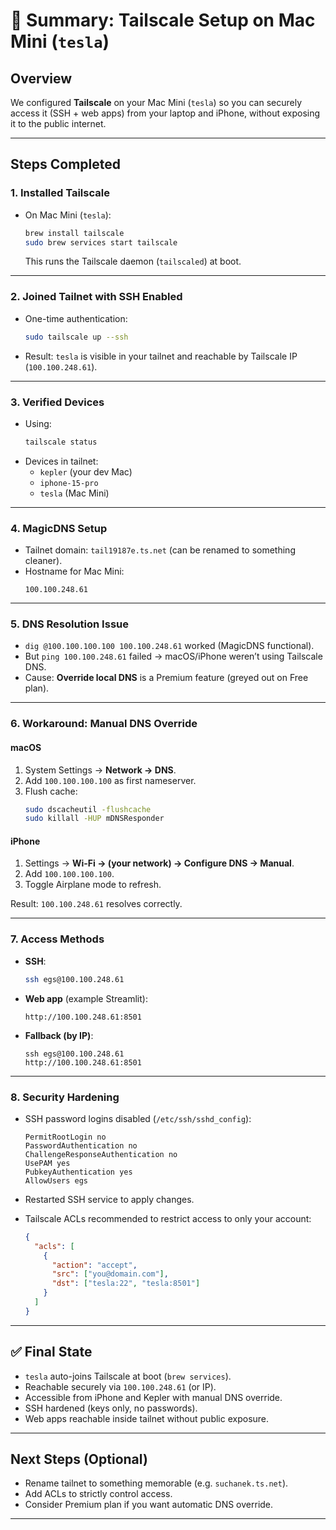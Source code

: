 # 📝 Summary: Tailscale Setup on Mac Mini (`tesla`)

## Overview
We configured **Tailscale** on your Mac Mini (`tesla`) so you can securely access it (SSH + web apps) from your laptop and iPhone, without exposing it to the public internet.

---

## Steps Completed

### 1. Installed Tailscale
- On Mac Mini (`tesla`):
  ```bash
  brew install tailscale
  sudo brew services start tailscale
  ```
  This runs the Tailscale daemon (`tailscaled`) at boot.

---

### 2. Joined Tailnet with SSH Enabled
- One-time authentication:
  ```bash
  sudo tailscale up --ssh
  ```
- Result: `tesla` is visible in your tailnet and reachable by Tailscale IP (`100.100.248.61`).

---

### 3. Verified Devices
- Using:
  ```bash
  tailscale status
  ```
- Devices in tailnet:
  - `kepler` (your dev Mac)
  - `iphone-15-pro`
  - `tesla` (Mac Mini)

---

### 4. MagicDNS Setup
- Tailnet domain: `tail19187e.ts.net` (can be renamed to something cleaner).  
- Hostname for Mac Mini:
  ```
  100.100.248.61
  ```

---

### 5. DNS Resolution Issue
- `dig @100.100.100.100 100.100.248.61` worked (MagicDNS functional).  
- But `ping 100.100.248.61` failed → macOS/iPhone weren’t using Tailscale DNS.  
- Cause: **Override local DNS** is a Premium feature (greyed out on Free plan).

---

### 6. Workaround: Manual DNS Override
#### macOS
1. System Settings → **Network → DNS**.  
2. Add `100.100.100.100` as first nameserver.  
3. Flush cache:
   ```bash
   sudo dscacheutil -flushcache
   sudo killall -HUP mDNSResponder
   ```

#### iPhone
1. Settings → **Wi-Fi → (your network) → Configure DNS → Manual**.  
2. Add `100.100.100.100`.  
3. Toggle Airplane mode to refresh.

Result: `100.100.248.61` resolves correctly.

---

### 7. Access Methods
- **SSH**:
  ```bash
  ssh egs@100.100.248.61
  ```
- **Web app** (example Streamlit):
  ```
  http://100.100.248.61:8501
  ```
- **Fallback (by IP)**:
  ```
  ssh egs@100.100.248.61
  http://100.100.248.61:8501
  ```

---

### 8. Security Hardening
- SSH password logins disabled (`/etc/ssh/sshd_config`):
  ```
  PermitRootLogin no
  PasswordAuthentication no
  ChallengeResponseAuthentication no
  UsePAM yes
  PubkeyAuthentication yes
  AllowUsers egs
  ```
- Restarted SSH service to apply changes.

- Tailscale ACLs recommended to restrict access to only your account:
  ```json
  {
    "acls": [
      {
        "action": "accept",
        "src": ["you@domain.com"],
        "dst": ["tesla:22", "tesla:8501"]
      }
    ]
  }
  ```

---

## ✅ Final State
- `tesla` auto-joins Tailscale at boot (`brew services`).  
- Reachable securely via `100.100.248.61` (or IP).  
- Accessible from iPhone and Kepler with manual DNS override.  
- SSH hardened (keys only, no passwords).  
- Web apps reachable inside tailnet without public exposure.

---

## Next Steps (Optional)
- Rename tailnet to something memorable (e.g. `suchanek.ts.net`).  
- Add ACLs to strictly control access.  
- Consider Premium plan if you want automatic DNS override.  

---
